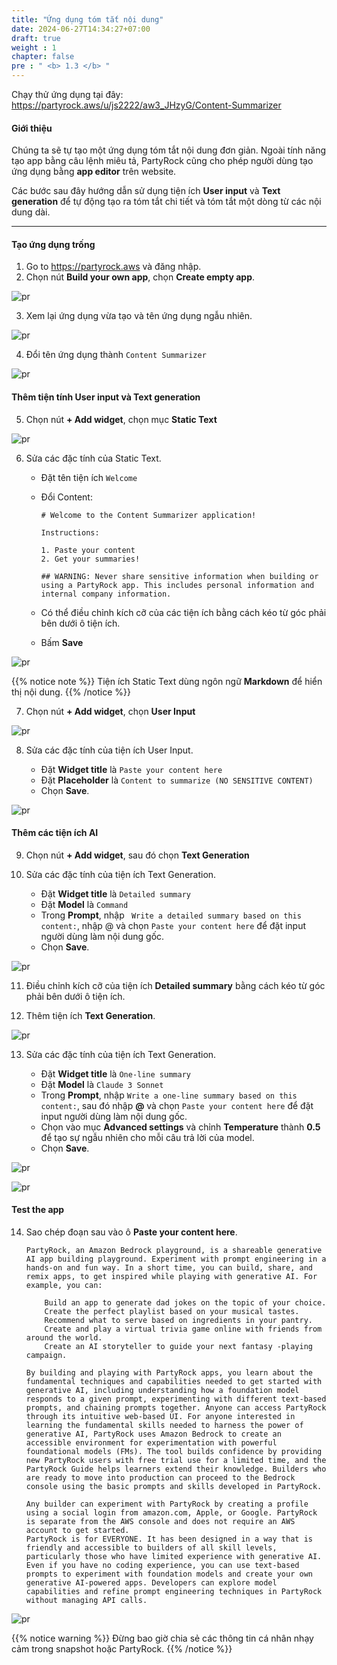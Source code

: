 ```yaml
---
title: "Ứng dụng tóm tắt nội dung"
date: 2024-06-27T14:34:27+07:00
draft: true
weight : 1
chapter: false
pre : " <b> 1.3 </b> "
---
```

Chạy thử ứng dụng tại đây: https://partyrock.aws/u/js2222/aw3_JHzyG/Content-Summarizer 

#### Giới thiệu

Chúng ta sẽ tự tạo một ứng dụng tóm tắt nội dung đơn giản. Ngoài tính năng tạo app bằng câu lệnh miêu tả, PartyRock cũng cho phép người dùng tạo ứng dụng bằng **app editor** trên website.

Các bước sau đây hướng dẫn sử dụng tiện ích **User input** và **Text generation** để tự động tạo ra tóm tắt chi tiết và tóm tắt một dòng từ các nội dung dài.

---

#### Tạo ứng dụng trống
1. Go to https://partyrock.aws và đăng nhập.
2. Chọn nút **Build your own app**, chọn **Create empty app**.

![pr](/images/1-PartyRock/012-PartyRock.png)

3. Xem lại ứng dụng vừa tạo và tên ứng dụng ngẫu nhiên.

![pr](/images/1-PartyRock/013-PartyRock.png)

4. Đổi tên ứng dụng thành `Content Summarizer`

![pr](/images/1-PartyRock/014-PartyRock.png)

#### Thêm tiện tính User input và Text generation
5. Chọn nút **+ Add widget**, chọn mục **Static Text**

![pr](/images/1-PartyRock/015-PartyRock.png)

6. Sửa các đặc tính của Static Text.
   - Đặt tên tiện ích `Welcome`
   - Đổi Content:
   
        ```command
        # Welcome to the Content Summarizer application!

        Instructions:

        1. Paste your content
        2. Get your summaries!

        ## WARNING: Never share sensitive information when building or using a PartyRock app. This includes personal information and internal company information.
        ```
   - Có thể điều chỉnh kích cỡ của các tiện ích bằng cách kéo từ góc phải bên dưới ô tiện ích.
   - Bấm **Save**

![pr](/images/1-PartyRock/016-PartyRock.png)

{{% notice note %}}
Tiện ích Static Text dùng ngôn ngữ **Markdown** để hiển thị nội dung.
{{% /notice %}}

7. Chọn nút **+ Add widget**, chọn **User Input**

![pr](/images/1-PartyRock/017-PartyRock.png)

8. Sửa các đặc tính của tiện ích User Input.

   - Đặt **Widget title** là `Paste your content here`
   - Đặt **Placeholder** là `Content to summarize (NO SENSITIVE CONTENT)`
   - Chọn **Save**.

![pr](/images/1-PartyRock/018-PartyRock.png)

#### Thêm các tiện ích AI
9. Chọn nút **+ Add widget**, sau đó chọn **Text Generation**

10. Sửa các đặc tính của tiện ích Text Generation.
    - Đặt **Widget title** là `Detailed summary`
    - Đặt **Model** là `Command`
    - Trong **Prompt**, nhập ` Write a detailed summary based on this content:`, nhập @ và chọn `Paste your content here` để đặt input người dùng làm nội dung gốc.
    - Chọn **Save**.

![pr](/images/1-PartyRock/019-PartyRock.png)

11. Điều chỉnh kích cỡ của tiện ích **Detailed summary** bằng cách kéo từ góc phải bên dưới ô tiện ích.

12. Thêm tiện ích **Text Generation**.

![pr](/images/1-PartyRock/020-PartyRock.png)

13. Sửa các đặc tính của tiện ích Text Generation.

    - Đặt **Widget title** là `One-line summary`
    - Đặt **Model** là `Claude 3 Sonnet`
    - Trong **Prompt**, nhập `Write a one-line summary based on this content:`, sau đó nhập **@** và chọn `Paste your content here` để đặt input người dùng làm nội dung gốc.
    - Chọn vào mục **Advanced settings** và chỉnh **Temperature** thành **0.5** để tạo sự ngẫu nhiên cho mỗi câu trả lời của model.
    - Chọn **Save**.

![pr](/images/1-PartyRock/021-PartyRock.png)

![pr](/images/1-PartyRock/022-PartyRock.png)


#### Test the app
14. Sao chép đoạn sau vào ô **Paste your content here**.

    ```command
    PartyRock, an Amazon Bedrock playground, is a shareable generative AI app building playground. Experiment with prompt engineering in a hands-on and fun way. In a short time, you can build, share, and remix apps, to get inspired while playing with generative AI. For example, you can:

        Build an app to generate dad jokes on the topic of your choice.
        Create the perfect playlist based on your musical tastes.
        Recommend what to serve based on ingredients in your pantry.
        Create and play a virtual trivia game online with friends from around the world.
        Create an AI storyteller to guide your next fantasy -playing campaign.

    By building and playing with PartyRock apps, you learn about the fundamental techniques and capabilities needed to get started with generative AI, including understanding how a foundation model responds to a given prompt, experimenting with different text-based prompts, and chaining prompts together. Anyone can access PartyRock through its intuitive web-based UI. For anyone interested in learning the fundamental skills needed to harness the power of generative AI, PartyRock uses Amazon Bedrock to create an accessible environment for experimentation with powerful foundational models (FMs). The tool builds confidence by providing new PartyRock users with free trial use for a limited time, and the PartyRock Guide helps learners extend their knowledge. Builders who are ready to move into production can proceed to the Bedrock console using the basic prompts and skills developed in PartyRock.

    Any builder can experiment with PartyRock by creating a profile using a social login from amazon.com, Apple, or Google. PartyRock is separate from the AWS console and does not require an AWS account to get started.
    PartyRock is for EVERYONE. It has been designed in a way that is friendly and accessible to builders of all skill levels, particularly those who have limited experience with generative AI. Even if you have no coding experience, you can use text-based prompts to experiment with foundation models and create your own generative AI-powered apps. Developers can explore model capabilities and refine prompt engineering techniques in PartyRock without managing API calls.

    ```

![pr](/images/1-PartyRock/023-PartyRock.png)

{{% notice warning %}}
Đừng bao giờ chia sẻ các thông tin cá nhân nhạy cảm trong snapshot hoặc PartyRock.
{{% /notice %}}